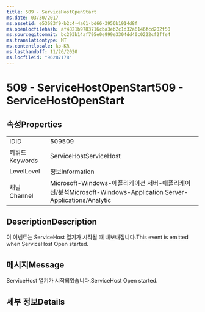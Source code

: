 ```yaml
---
title: 509 - ServiceHostOpenStart
ms.date: 03/30/2017
ms.assetid: e53683f9-b2c4-4a61-bd66-3956b1914d8f
ms.openlocfilehash: af4821b9783716cba3eb2c1d32a6146fcd202f50
ms.sourcegitcommit: bc293b14af795e0e999e3304dd40c0222cf2ffe4
ms.translationtype: MT
ms.contentlocale: ko-KR
ms.lasthandoff: 11/26/2020
ms.locfileid: "96287178"
---
```

# <a name="509---servicehostopenstart"></a><span data-ttu-id="7950b-102">509 - ServiceHostOpenStart</span><span class="sxs-lookup"><span data-stu-id="7950b-102">509 - ServiceHostOpenStart</span></span>

## <a name="properties"></a><span data-ttu-id="7950b-103">속성</span><span class="sxs-lookup"><span data-stu-id="7950b-103">Properties</span></span>  
  
|||  
|-|-|  
|<span data-ttu-id="7950b-104">ID</span><span class="sxs-lookup"><span data-stu-id="7950b-104">ID</span></span>|<span data-ttu-id="7950b-105">509</span><span class="sxs-lookup"><span data-stu-id="7950b-105">509</span></span>|  
|<span data-ttu-id="7950b-106">키워드</span><span class="sxs-lookup"><span data-stu-id="7950b-106">Keywords</span></span>|<span data-ttu-id="7950b-107">ServiceHost</span><span class="sxs-lookup"><span data-stu-id="7950b-107">ServiceHost</span></span>|  
|<span data-ttu-id="7950b-108">Level</span><span class="sxs-lookup"><span data-stu-id="7950b-108">Level</span></span>|<span data-ttu-id="7950b-109">정보</span><span class="sxs-lookup"><span data-stu-id="7950b-109">Information</span></span>|  
|<span data-ttu-id="7950b-110">채널</span><span class="sxs-lookup"><span data-stu-id="7950b-110">Channel</span></span>|<span data-ttu-id="7950b-111">Microsoft-Windows-애플리케이션 서버-애플리케이션/분석</span><span class="sxs-lookup"><span data-stu-id="7950b-111">Microsoft-Windows-Application Server-Applications/Analytic</span></span>|  
  
## <a name="description"></a><span data-ttu-id="7950b-112">Description</span><span class="sxs-lookup"><span data-stu-id="7950b-112">Description</span></span>  

 <span data-ttu-id="7950b-113">이 이벤트는 ServiceHost 열기가 시작될 때 내보내집니다.</span><span class="sxs-lookup"><span data-stu-id="7950b-113">This event is emitted when ServiceHost Open started.</span></span>  
  
## <a name="message"></a><span data-ttu-id="7950b-114">메시지</span><span class="sxs-lookup"><span data-stu-id="7950b-114">Message</span></span>  

 <span data-ttu-id="7950b-115">ServiceHost 열기가 시작되었습니다.</span><span class="sxs-lookup"><span data-stu-id="7950b-115">ServiceHost Open started.</span></span>  
  
## <a name="details"></a><span data-ttu-id="7950b-116">세부 정보</span><span class="sxs-lookup"><span data-stu-id="7950b-116">Details</span></span>
